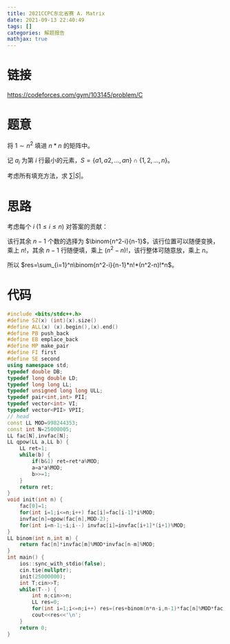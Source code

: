 ```yaml
---
title: 2021CCPC东北省赛 A. Matrix
date: 2021-09-13 22:40:49
tags: []
categories: 解题报告
mathjax: true
---
```


# 链接

<https://codeforces.com/gym/103145/problem/C>

# 题意

将 $1\sim n^2$ 填进 $n*n$ 的矩阵中。

记 $a_i$ 为第 $i$ 行最小的元素，$S=\{a1,a2,...,an\}\cap\{1,2,...,n\}$。

考虑所有填充方法，求 $\sum{|S|}$。

<!--more-->

# 思路

考虑每个 $i$ $(1\le i \le n)$ 对答案的贡献：

该行其余 $n-1$ 个数的选择为 $\binom{n^2-i}{n-1}$，该行位置可以随便变换，乘上 $n!$，其余 $n-1$ 行随便填，乘上 $(n^2-n)!$，该行整体可随意放，乘上 $n$。

所以 $res=\sum_{i=1}^n\binom{n^2-i}{n-1}*n!*(n^2-n)!*n$。

# 代码

```cpp
#include <bits/stdc++.h>
#define SZ(x) (int)(x).size()
#define ALL(x) (x).begin(),(x).end()
#define PB push_back
#define EB emplace_back
#define MP make_pair
#define FI first
#define SE second
using namespace std;
typedef double DB;
typedef long double LD;
typedef long long LL;
typedef unsigned long long ULL;
typedef pair<int,int> PII;
typedef vector<int> VI;
typedef vector<PII> VPII;
// head
const LL MOD=998244353;
const int N=25000005;
LL fac[N],invfac[N];
LL qpow(LL a,LL b) {
    LL ret=1;
    while(b) {
        if(b&1) ret=ret*a%MOD;
        a=a*a%MOD;
        b>>=1;
    }
    return ret;
}
void init(int n) {
    fac[0]=1;
    for(int i=1;i<=n;i++) fac[i]=fac[i-1]*i%MOD;
    invfac[n]=qpow(fac[n],MOD-2);
    for(int i=n-1;~i;i--) invfac[i]=invfac[i+1]*(i+1)%MOD;
}
LL binom(int n,int m) {
    return fac[n]*invfac[m]%MOD*invfac[n-m]%MOD;
}
int main() {
    ios::sync_with_stdio(false);
    cin.tie(nullptr);
    init(25000000);
    int T;cin>>T;
    while(T--) {
        int n;cin>>n;
        LL res=0;
        for(int i=1;i<=n;i++) res=(res+binom(n*n-i,n-1)*fac[n]%MOD*fac[n*n-n]%MOD*n%MOD)%MOD;
        cout<<res<<'\n';
    }
    return 0;
}
```